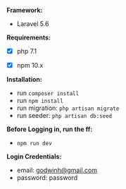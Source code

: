**Framework:**
- Laravel 5.6

**Requirements:**
- [X] php 7.1
- [X] npm 10.x


**Installation:**
- run `composer install`
- run `npm install`
- run migration: `php artisan migrate`
- run seeder: `php artisan db:seed`

**Before Logging in, run the ff:**
- `npm run dev`


**Login Credentials:**
- email: godwinh@gmail.com
- password: password
